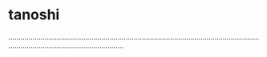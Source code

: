 # tanoshi

.....................................................................................................................................................................................